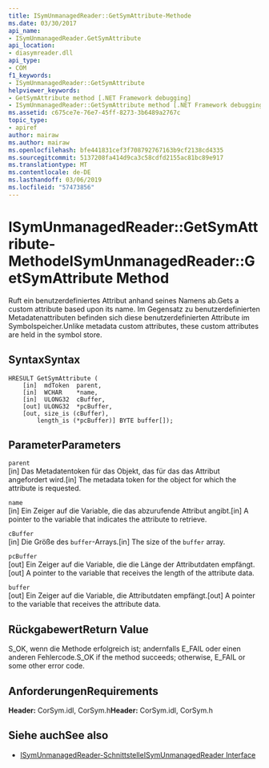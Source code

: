 ```yaml
---
title: ISymUnmanagedReader::GetSymAttribute-Methode
ms.date: 03/30/2017
api_name:
- ISymUnmanagedReader.GetSymAttribute
api_location:
- diasymreader.dll
api_type:
- COM
f1_keywords:
- ISymUnmanagedReader::GetSymAttribute
helpviewer_keywords:
- GetSymAttribute method [.NET Framework debugging]
- ISymUnmanagedReader::GetSymAttribute method [.NET Framework debugging]
ms.assetid: c675ce7e-76e7-45ff-8273-3b6489a2767c
topic_type:
- apiref
author: mairaw
ms.author: mairaw
ms.openlocfilehash: bfe441831cef3f708792767163b9cf2138cd4335
ms.sourcegitcommit: 5137208fa414d9ca3c58cdfd2155ac81bc89e917
ms.translationtype: MT
ms.contentlocale: de-DE
ms.lasthandoff: 03/06/2019
ms.locfileid: "57473856"
---
```

# <a name="isymunmanagedreadergetsymattribute-method"></a><span data-ttu-id="6e427-102">ISymUnmanagedReader::GetSymAttribute-Methode</span><span class="sxs-lookup"><span data-stu-id="6e427-102">ISymUnmanagedReader::GetSymAttribute Method</span></span>
<span data-ttu-id="6e427-103">Ruft ein benutzerdefiniertes Attribut anhand seines Namens ab.</span><span class="sxs-lookup"><span data-stu-id="6e427-103">Gets a custom attribute based upon its name.</span></span> <span data-ttu-id="6e427-104">Im Gegensatz zu benutzerdefinierten Metadatenattributen befinden sich diese benutzerdefinierten Attribute im Symbolspeicher.</span><span class="sxs-lookup"><span data-stu-id="6e427-104">Unlike metadata custom attributes, these custom attributes are held in the symbol store.</span></span>  
  
## <a name="syntax"></a><span data-ttu-id="6e427-105">Syntax</span><span class="sxs-lookup"><span data-stu-id="6e427-105">Syntax</span></span>  
  
```  
HRESULT GetSymAttribute (  
    [in]  mdToken  parent,  
    [in]  WCHAR    *name,  
    [in]  ULONG32  cBuffer,  
    [out] ULONG32  *pcBuffer,  
    [out, size_is (cBuffer),  
        length_is (*pcBuffer)] BYTE buffer[]);  
```  
  
## <a name="parameters"></a><span data-ttu-id="6e427-106">Parameter</span><span class="sxs-lookup"><span data-stu-id="6e427-106">Parameters</span></span>  
 `parent`  
 <span data-ttu-id="6e427-107">[in] Das Metadatentoken für das Objekt, das für das das Attribut angefordert wird.</span><span class="sxs-lookup"><span data-stu-id="6e427-107">[in] The metadata token for the object for which the attribute is requested.</span></span>  
  
 `name`  
 <span data-ttu-id="6e427-108">[in] Ein Zeiger auf die Variable, die das abzurufende Attribut angibt.</span><span class="sxs-lookup"><span data-stu-id="6e427-108">[in] A pointer to the variable that indicates the attribute to retrieve.</span></span>  
  
 `cBuffer`  
 <span data-ttu-id="6e427-109">[in] Die Größe des `buffer`-Arrays.</span><span class="sxs-lookup"><span data-stu-id="6e427-109">[in] The size of the `buffer` array.</span></span>  
  
 `pcBuffer`  
 <span data-ttu-id="6e427-110">[out] Ein Zeiger auf die Variable, die die Länge der Attributdaten empfängt.</span><span class="sxs-lookup"><span data-stu-id="6e427-110">[out] A pointer to the variable that receives the length of the attribute data.</span></span>  
  
 `buffer`  
 <span data-ttu-id="6e427-111">[out] Ein Zeiger auf die Variable, die Attributdaten empfängt.</span><span class="sxs-lookup"><span data-stu-id="6e427-111">[out] A pointer to the variable that receives the attribute data.</span></span>  
  
## <a name="return-value"></a><span data-ttu-id="6e427-112">Rückgabewert</span><span class="sxs-lookup"><span data-stu-id="6e427-112">Return Value</span></span>  
 <span data-ttu-id="6e427-113">S_OK, wenn die Methode erfolgreich ist; andernfalls E_FAIL oder einen anderen Fehlercode.</span><span class="sxs-lookup"><span data-stu-id="6e427-113">S_OK if the method succeeds; otherwise, E_FAIL or some other error code.</span></span>  
  
## <a name="requirements"></a><span data-ttu-id="6e427-114">Anforderungen</span><span class="sxs-lookup"><span data-stu-id="6e427-114">Requirements</span></span>  
 <span data-ttu-id="6e427-115">**Header:** CorSym.idl, CorSym.h</span><span class="sxs-lookup"><span data-stu-id="6e427-115">**Header:** CorSym.idl, CorSym.h</span></span>  
  
## <a name="see-also"></a><span data-ttu-id="6e427-116">Siehe auch</span><span class="sxs-lookup"><span data-stu-id="6e427-116">See also</span></span>
- [<span data-ttu-id="6e427-117">ISymUnmanagedReader-Schnittstelle</span><span class="sxs-lookup"><span data-stu-id="6e427-117">ISymUnmanagedReader Interface</span></span>](../../../../docs/framework/unmanaged-api/diagnostics/isymunmanagedreader-interface.md)
